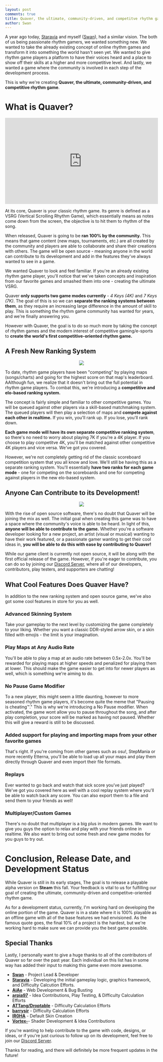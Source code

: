 ```yaml
---
layout: post
comments: true
title: Quaver, the ultimate, community-driven, and competitve rhythm game explained.
author: Swan
---
```


A year ago today, [Staravia](https://github.com/Staravia) and myself ([Swan](https://github.com/Swan)), had a similar vision. The both of us being passionate rhythm gamers, we wanted something new. We wanted to take the already existing concept of online rhythm games and transform it into something the world hasn't seen yet. We wanted to give rhythm game players a platform to have their voices heard and a place to show off their skills at a higher and more competitive level. And lastly, we wanted a game where the community is involved in each step of the development process.

This is why we're creating **Quaver, the ultimate, community-driven, and competitive rhythm game**.

# What is Quaver?

<div style="width: 100%; height: 0px; position: relative; padding-bottom: 56.250%;"><iframe src="https://streamable.com/s/cge88/xjvgmc" frameborder="0" width="100%" height="100%" allowfullscreen style="width: 100%; height: 100%; position: absolute; padding-bottom:5px"></iframe></div>


At its core, Quaver is your classic rhythm game. Its genre is defined as a VSRG (Vertical Scrolling Rhythm Game), which essentially means as notes come down from the screen, the objective is to hit them to rhythm of the song.

When released, Quaver is going to be **ran 100% by the community.** This means that game content (new maps, tournaments, etc.) are all created by the community and players are able to collaborate and share their creations with others. The game will be open source - meaning anyone in the world can contribute to its development and add in the features they've always wanted to see in a game.

We wanted Quaver to look and feel familiar. If you're an already existing rhythm game player, you'll notice that we've taken concepts and inspiration from our favorite games and smashed them into one - creating the ultimate VSRG.

Quaver **only supports two game modes currently** - *4 Keys (4K)* and *7 Keys (7K)*. The goal of this is so we can **separate the ranking systems between them**, as they require an increasing large difference in the amount of skill to play. This is something the rhythm game community has wanted for years, and we're finally answering you.

However with Quaver, the goal is to do so much more by taking the concept of rhythm games and the modern interest of competitive gaming/e-sports to **create the world's first competitive-oriented rhythm game.**

## A Fresh New Ranking System

<p align="center">
  <img src="https://i.imgur.com/jYHL30s.png">
</p>

To date, rhythm game players have been "competing" by playing maps (songs/charts) and going for the highest score on that map's leaderboard. AAlthough fun, we realize that it doesn't bring out the full potential in rhythm game players. To combat this, we're introducing a **competitive and elo-based ranking system.**

The concept is fairly simple and familiar to other competitive games. You will be queued against other players via a skill-based matchmaking system. The queued players will then play a selection of maps and **compete against each other in realtime.** If you win, you'll rank up. If you lose, you'll rank down.

**Each game mode will have its own separate competitive ranking system**, so there's no need to worry about playing 7K if you're a 4K player. If you choose to play competitve 4K, you'll be matched against other competitive 4K players and vice versa. We've got you covered.

However, we're not completely getting rid of the classic scoreboard competition system that you all know and love. We'll still be having this as a separate ranking system. You'll essentially **have two ranks for each game mode** - one for competing on the scoreboards and one for competing against players in the new elo-based system.

## Anyone Can Contribute to its Development!

<p align="center">
  <img src="https://i.imgur.com/Iw5PyPa.png">
</p> 

With the rise of open source software, there's no doubt that Quaver will be joining the mix as well. The initial goal when creating this game was to have a space where the community's voice is able to be heard. In light of this, **anyone will be able to contribute to the game.** Whether you're a software developer looking for a new project, an artist (visual or musical) wanting to have their work featured, or a passionate gamer wanting to get their cool ideas in, **you will be able to do this with ease by contributing to Quaver!**

While our game client is currently not open source, it will be along with the first official release of the game. However, if you're eager to contribute, you can do so by joining our [Discord Server](https://discord.gg/nJa8VFr), where all of our developers, contributors, play testers, and supporters are chatting!

## What Cool Features Does Quaver Have?

In addition to the new ranking system and open source game, we've also got some cool features in store for you as well.

### Advanced Skinning System
Take your gameplay to the next level by customizing the game completely to your liking. Whether you want a classic DDR-styled arrow skin, or a skin filled with emojis - the limit is your imagination.

### Play Maps at Any Audio Rate

You'll be able to play a map at an audio rate between 0.5x-2.0x. You'll be rewarded for playing maps at higher speeds and penalized for playing them at lower. This should make the game easier to get into for newer players as well, which is something we're aiming to do.

### No Pause Game Modifier
To a new player, this might seem a little daunting, however to more seasoned rhythm game players, it's become quite the meme that "Pausing is cheating™." This is  why we're introducing a No Pause modifier. When activated, the game wont allow you to pause throughout the song, and after play completion, your score will be marked as having not paused. Whether this will give a reward is still to be discussed.

### Added support for playing and importing maps from your other favorite games

That's right. If you're coming from other games such as osu!, StepMania or more recently Etterna, you'll be able to load up all your maps and play them directly through Quaver and even import their file formats.

### Replays

Ever wanted to go back and watch that sick score you've just played? We've got you covered here as well with a cool replay system where you'll be able to watch back any score. You can also export them to a file and send them to your friends as well!

### Multiplayer/Custom Games

There's no doubt that multiplayer is a big plus in modern games. We want to give you guys the option to relax and play with your friends online in realtime. We also want to bring out some fresh and new game modes for you guys to try out.

# Conclusion, Release Date, and Development Status

While Quaver is still in its early stages, The goal is to release a playable alpha version on **Steam** this fall. Your feedback is vital to us for fulfilling our goal of creating the ultimate, community-driven and competitve-oriented rhythm game.

As for a development status, currently, I'm working hard on developing the online portion of the game. Quaver is in a state where it is 100% playable as an offline game with all of the base features we had envisioned. As the famous quote goes, the final 10% of a project is the hardest, but we're working hard to make sure we can provide you the best game possible.

## Special Thanks

Lastly, I personally want to give a huge thanks to all of the contributors of Quaver so far over the past year. Each individual on this list has in some way has added their input to making this game even more awesome.

* **[Swan](https://github.com/Swan)** - Project Lead & Developer
* **[Staravia](https://github.com/Staravia)** - Developing the initial gameplay logic, graphics framework, and Difficulty Calcution Efforts.
* **[AiAe](https://github.com/AiAe)** - Web Development & Bug Busting
* **[arpia97](https://twitter.com/arpia97)** - Idea Contributions, Play Testing, & Difficulty Calculation Efforts
* **[ATTang/Droptable](https://twitter.com/droptable_)** - Difficulty Calculation Efforts
* **[barrysir](https://github.com/barrysir)** - Difficulty Calculation Efforts
* **[IR0HA](https://github.com/IR0HAA)** - Default Skin Creation
* **[Vortex-](https://github.com/VortexCoyote)**- Shader Development & Idea Contributions


If you're wanting to help contribute to the game with code, designs, or ideas, or if you're just curious to follow up on its development, feel free to join our [Discord Server](https://discord.gg/nJa8VFr).

Thanks for reading, and there will definitely be more frequent updates in the future!
